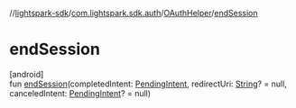 //[lightspark-sdk](../../../index.md)/[com.lightspark.sdk.auth](../index.md)/[OAuthHelper](index.md)/[endSession](end-session.md)

# endSession

[android]\
fun [endSession](end-session.md)(completedIntent: [PendingIntent](https://developer.android.com/reference/kotlin/android/app/PendingIntent.html), redirectUri: [String](https://kotlinlang.org/api/latest/jvm/stdlib/kotlin/-string/index.html)? = null, canceledIntent: [PendingIntent](https://developer.android.com/reference/kotlin/android/app/PendingIntent.html)? = null)
